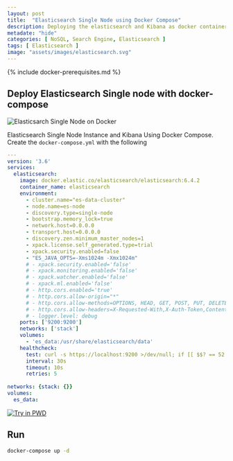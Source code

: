```yaml
---
layout: post
title:  "Elasticsearch Single Node using Docker Compose"
description: Deploying the elasticsearch and Kibana as docker containers 
metadate: "hide"
categories: [ NoSQL, Search Engine, Elasticsearch ]
tags: [ Elasticsearch ]
image: "assets/images/elasticsearch.svg"
---
```


{% include docker-prerequisites.md %}

## Deploy Elasticsearch Single node with docker-compose

![Elasticsarch Single Node on Docker](https://raw.githubusercontent.com/JinnaBalu/elasticsearch/master/images/elasticsearch.svg)

Elasticsearch Single Node Instance and Kibana Using Docker Compose. Create the `docker-compose.yml` with the following

```yaml
---
version: '3.6'
services:
  elasticsearch:
    image: docker.elastic.co/elasticsearch/elasticsearch:6.4.2
    container_name: elasticsearch
    environment:
      - cluster.name="es-data-cluster"
      - node.name=es-node
      - discovery.type=single-node
      - bootstrap.memory_lock=true
      - network.host=0.0.0.0
      - transport.host=0.0.0.0
      - discovery.zen.minimum_master_nodes=1
      - xpack.license.self_generated.type=trial
      - xpack.security.enabled=false
      - "ES_JAVA_OPTS=-Xms1024m -Xmx1024m"
      # - xpack.security.enabled='false'
      # - xpack.monitoring.enabled='false'
      # - xpack.watcher.enabled='false'
      # - xpack.ml.enabled='false'
      # - http.cors.enabled='true'
      # - http.cors.allow-origin="*"
      # - http.cors.allow-methods=OPTIONS, HEAD, GET, POST, PUT, DELETE
      # - http.cors.allow-headers=X-Requested-With,X-Auth-Token,Content-Type, Content-Length
      # - logger.level: debug
    ports: ['9200:9200']
    networks: ['stack']
    volumes:
      - 'es_data:/usr/share/elasticsearch/data'
    healthcheck:
      test: curl -s https://localhost:9200 >/dev/null; if [[ $$? == 52 ]]; then echo 0; else echo 1; fi
      interval: 30s
      timeout: 10s
      retries: 5
      
networks: {stack: {}}
volumes:
  es_data:
```


[![Try in PWD](https://cdn.rawgit.com/play-with-docker/stacks/cff22438/assets/images/button.png)](http://play-with-docker.com?stack=https://raw.githubusercontent.com/JinnaBalu/elasticsearch/master/single-node/docker-compose.yml)


## Run 

```bash
docker-compose up -d
```


